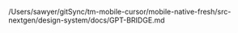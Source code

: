 /Users/sawyer/gitSync/tm-mobile-cursor/mobile-native-fresh/src-nextgen/design-system/docs/GPT-BRIDGE.md